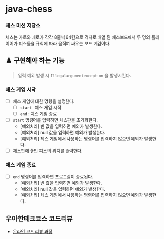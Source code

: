 # java-chess

### 체스 미션 저장소

체스는 가로와 세로가 각각 8줄씩 64칸으로 격자로 배열 된 체스보드에서 두 명의 플레이어가 피스들을 규칙에 따라 움직여 싸우는 보드 게임이다.

## ♟️ 구현해야 하는 기능

> 입력 예외 발생 시 `Illegalargumentexception` 을 발생시킨다.

### 체스 게임 시작
- [ ] 체스 게임에 대한 명령을 설명한다.
  - [ ] `start` : 체스 게임 시작
  - [ ] `end` : 체스 게임 종료
- [ ] `start` 명령어를 입력하면 체스판을 초기화한다.
  - [예외처리] 빈 값을 입력하면 예외가 발생한다.
  - [예외처리] null 값을 입력하면 예외가 발생한다.
  - [예외처리] 체스 게임에서 사용하는 명령어를 입력하지 않으면 예외가 발생한다.
- [ ] 체스판에 놓인 피스의 위치를 출력한다.

### 체스 게임 종료
- [ ] `end` 명령어를 입력하면 프로그램이 종료된다.
  - [예외처리] 빈 값을 입력하면 예외가 발생한다.
  - [예외처리] null 값을 입력하면 예외가 발생한다.
  - [예외처리] 체스 게임에서 사용하는 명령어를 입력하지 않으면 예외가 발생한다.

## 우아한테크코스 코드리뷰

- [온라인 코드 리뷰 과정](https://github.com/woowacourse/woowacourse-docs/blob/master/maincourse/README.md)
